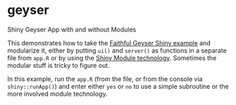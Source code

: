 # geyser
Shiny Geyser App with and without Modules

This demonstrates how to take the [Faithful Geyser Shiny example](https://shiny.rstudio.com/gallery/faithful.html)
and modularize it, either by putting `ui()` and `server()` as functions in a separate file from `app.R` or by using the [Shiny Module technology](https://shiny.rstudio.com/articles/modules.html). Sometimes the modular stuff is tricky to figure out.

In this example, run the `app.R` (from the file, or from the console via `shiny::runApp()`) and enter either `yes` or `no` to use a simple subroutine or the more involved module technology.